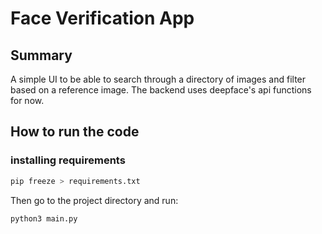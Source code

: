 # Face Verification App
## Summary
A simple UI to be able to search through a directory of images and filter based on a reference image.
The backend uses deepface's api functions for now.
## How to run the code
### installing requirements
```bash
pip freeze > requirements.txt
```
Then go to the project directory and run:
```bash
python3 main.py
```
